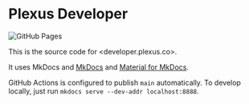 # Plexus Developer

![GitHub Pages](https://github.com/Plexlogic/developer/actions/workflows/gh_pages.yml/badge.svg)

This is the source code for <developer.plexus.co>.

It uses MkDocs and [MkDocs](https://www.mkdocs.org/) and [Material for MkDocs](https://squidfunk.github.io/mkdocs-material/).

GitHub Actions is configured to publish `main` automatically. To develop locally, just run `mkdocs serve --dev-addr localhost:8888`.